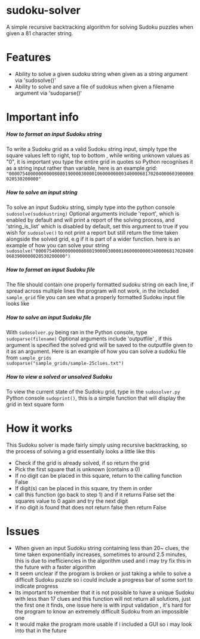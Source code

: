 # sudoku-solver
A simple recursive backtracking algorithm for solving Sudoku puzzles when given a 81 character string.

# Features
- Ability to solve a given sudoku string when given as a string argument via 'sudosolve()'
- Ability to solve and save a file of sudokus when given a filename argument via 'sudoparse()'

# Important info

##### How to format an input Sudoku string
To write a Sudoku grid as a valid Sudoku string input, simply type the square values left to right, top to bottom , while writing unknown values as "0", it is important you type the entire grid in quotes so Python recognises it as a string input rather than variable, 
here is an example grid:
```"000075400000000008080190000300001060000000034000068170204000603900000020530200000"```

##### How to solve an input string
To solve an input Sudoku string, simply type into the python console ```sudosolve(sudokustring)```
Optional arguments include 'report', which is enabled by default and will print a report of the solving process, and 'string_is_list' which is disabled by default, set this argument to true if you wish for `sudosolve()` to not print a report but still return the time taken alongside the solved grid, e.g if it is part of a wider function.
here is an example of how you can solve your string
```sudosolve("000075400000000008080190000300001060000000034000068170204000603900000020530200000")```

##### How to format an input Sudoku file
The file should contain one properly formatted sudoku string on each line, if spread across multiple lines the program will not work,
in the included `sample_grid` file you can see what a properly formatted Sudoku input file looks like

##### How to solve an input Sudoku file
With `sudosolver.py` being ran in the Python console, type ```sudoparse(filename)```
Optional arguments include 'outputfile' , if this argument is specified the solved grid will be saved to the outputfile given to it as an argument. Here is an example of how you can solve a sudoku file from `sample_grids`                                                
`sudoparse("sample_grids/sample-25clues.txt")`

##### How to view a solved or unsolved Sudoku
To view the current state of the Sudoku grid, type in the `sudosolver.py` Python console `sudoprint()`, this is a simple function that will display the grid in text square form


# How it works
This Sudoku solver is made fairly simply using recursive backtracking, so the process of solving a grid essentially looks a little like this

- Check if the grid is already solved, if so return the grid
- Pick the first square that is unknown (contains a 0)
- If no digit can be placed in this square, return to the calling function False
- If digit(s) can be placed in this square, try them in order 
- call this function (go back to step 1) and if it returns False set the squares value to 0 again and try the next digit
- if no digit is found that does not return false then return False

# Issues
- When given an input Sudoku string containing less than 20~ clues, the time taken exponentially increases, sometimes to around 2.5 minutes, this is due to inefficiencies in the algorithm used and i may try fix this in the future with a faster algorithm
- It seem unclear if the program is broken or just taking a while to solve a difficult Sudoku puzzle so i could include a progress bar of some sort to indicate progress
- Its important to remember that it is not possible to have a unique Sudoku with less than 17 clues and this function will not return all solutions, just the first one it finds, one issue here is with input validation , it's hard for the program to know an extremely difficult Sudoku from an impossible one
- It would make the program more usable if i included a GUI so i may look into that in the future
